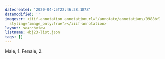 ```yaml
---
datecreated: '2020-04-25T22:46:28.107Z'
datemodified: ''
imagescr: <iiif-annotation annotationurl="/annotate/annotations/9988bf32-8746-11ea-8120-5254008afee6.json"
  styling="image_only:true"></iiif-annotation>
layout: searchview
listname: obj23-list.json
tags: []
---
```

Male, 1. Female, 2.